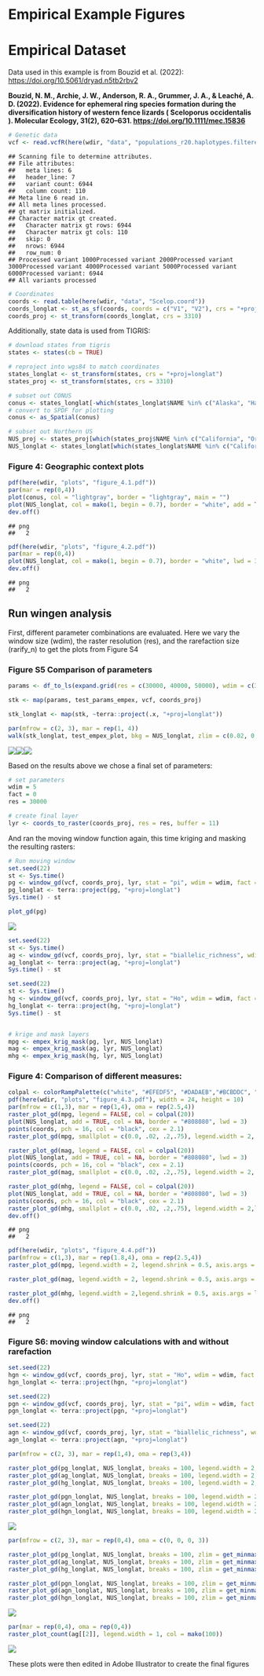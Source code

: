 Empirical Example Figures
================

# Empirical Dataset

Data used in this example is from Bouzid et al. (2022):
<https://doi.org/10.5061/dryad.n5tb2rbv2>

**Bouzid, N. M., Archie, J. W., Anderson, R. A., Grummer, J. A., &
Leaché, A. D. (2022). Evidence for ephemeral ring species formation
during the diversification history of western fence lizards ( Sceloporus
occidentalis ). Molecular Ecology, 31(2), 620–631.
<https://doi.org/10.1111/mec.15836>**

``` r
# Genetic data
vcf <- read.vcfR(here(wdir, "data", "populations_r20.haplotypes.filtered_m70_randomSNP.vcf"))
```

    ## Scanning file to determine attributes.
    ## File attributes:
    ##   meta lines: 6
    ##   header_line: 7
    ##   variant count: 6944
    ##   column count: 110
    ## Meta line 6 read in.
    ## All meta lines processed.
    ## gt matrix initialized.
    ## Character matrix gt created.
    ##   Character matrix gt rows: 6944
    ##   Character matrix gt cols: 110
    ##   skip: 0
    ##   nrows: 6944
    ##   row_num: 0
    ## Processed variant 1000Processed variant 2000Processed variant 3000Processed variant 4000Processed variant 5000Processed variant 6000Processed variant: 6944
    ## All variants processed

``` r
# Coordinates
coords <- read.table(here(wdir, "data", "Scelop.coord"))
coords_longlat <- st_as_sf(coords, coords = c("V1", "V2"), crs = "+proj=longlat") 
coords_proj <- st_transform(coords_longlat, crs = 3310)
```

Additionally, state data is used from TIGRIS:

``` r
# download states from tigris
states <- states(cb = TRUE)

# reproject into wgs84 to match coordinates
states_longlat <- st_transform(states, crs = "+proj=longlat")
states_proj <- st_transform(states, crs = 3310)

# subset out CONUS
conus <- states_longlat[-which(states_longlat$NAME %in% c("Alaska", "Hawaii", "Puerto Rico", "American Samoa", "Guam", "Commonwealth of the Northern Mariana Islands", "United States Virgin Islands")), "STUSPS"]
# convert to SPDF for plotting
conus <- as_Spatial(conus)

# subset out Northern US
NUS_proj <- states_proj[which(states_proj$NAME %in% c("California", "Oregon", "Washington", "Nevada", "Idaho")), "STUSPS"]
NUS_longlat <- states_longlat[which(states_longlat$NAME %in% c("California", "Oregon", "Washington", "Nevada", "Idaho")), "STUSPS"]
```

### **Figure 4:** Geographic context plots

``` r
pdf(here(wdir, "plots", "figure_4.1.pdf"))
par(mar = rep(0,4))
plot(conus, col = "lightgray", border = "lightgray", main = "")
plot(NUS_longlat, col = mako(1, begin = 0.7), border = "white", add = TRUE, main = "")
dev.off()
```

    ## png 
    ##   2

``` r
pdf(here(wdir, "plots", "figure_4.2.pdf"))
par(mar = rep(0,4))
plot(NUS_longlat, col = mako(1, begin = 0.7), border = "white", lwd = 3, main = "")
dev.off()
```

    ## png 
    ##   2

## Run wingen analysis

First, different parameter combinations are evaluated. Here we vary the
window size (wdim), the raster resolution (res), and the rarefaction
size (rarify_n) to get the plots from Figure S4

### **Figure S5** Comparison of parameters

``` r
params <- df_to_ls(expand.grid(res = c(30000, 40000, 50000), wdim = c(3, 5), rarify_n = c(2, 3, 4)))

stk <- map(params, test_params_empex, vcf, coords_proj)

stk_longlat <- map(stk, ~terra::project(.x, "+proj=longlat"))

par(mfrow = c(2, 3), mar = rep(1, 4))
walk(stk_longlat, test_empex_plot, bkg = NUS_longlat, zlim = c(0.02, 0.11))
```

![](empex_figures_files/figure-gfm/unnamed-chunk-6-1.png)<!-- -->![](empex_figures_files/figure-gfm/unnamed-chunk-6-2.png)<!-- -->![](empex_figures_files/figure-gfm/unnamed-chunk-6-3.png)<!-- -->

Based on the results above we chose a final set of parameters:

``` r
# set parameters 
wdim = 5
fact = 0
res = 30000

# create final layer
lyr <- coords_to_raster(coords_proj, res = res, buffer = 11)
```

And ran the moving window function again, this time kriging and masking
the resulting rasters:

``` r
# Run moving window
set.seed(22)
st <- Sys.time()
pg <- window_gd(vcf, coords_proj, lyr, stat = "pi", wdim = wdim, fact = fact, rarify = TRUE, rarify_n = 2, rarify_nit = 5)
pg_longlat <- terra::project(pg, "+proj=longlat")
Sys.time() - st

plot_gd(pg)
```

![](empex_figures_files/figure-gfm/unnamed-chunk-8-1.png)<!-- -->

``` r
set.seed(22)
st <- Sys.time()
ag <- window_gd(vcf, coords_proj, lyr, stat = "biallelic_richness", wdim = wdim, fact = fact, rarify = TRUE, rarify_n = 2, rarify_nit = 5)
ag_longlat <- terra::project(ag, "+proj=longlat")
Sys.time() - st

set.seed(22)
st <- Sys.time()
hg <- window_gd(vcf, coords_proj, lyr, stat = "Ho", wdim = wdim, fact = fact, rarify = TRUE, rarify_n = 2, rarify_nit = 5)
hg_longlat <- terra::project(hg, "+proj=longlat")
Sys.time() - st


# krige and mask layers
mpg <- empex_krig_mask(pg, lyr, NUS_longlat)
mag <- empex_krig_mask(ag, lyr, NUS_longlat)
mhg <- empex_krig_mask(hg, lyr, NUS_longlat)
```

### **Figure 4:** Comparison of different measures:

``` r
colpal <- colorRampPalette(c("white", "#EFEDF5", "#DADAEB","#BCBDDC", "#9E9AC8", "#807DBA", "#6A51A3", "#54278F"))
pdf(here(wdir, "plots", "figure_4.3.pdf"), width = 24, height = 10)
par(mfrow = c(1,3), mar = rep(1,4), oma = rep(2.5,4))
raster_plot_gd(mpg, legend = FALSE, col = colpal(20))
plot(NUS_longlat, add = TRUE, col = NA, border = "#808080", lwd = 3)
points(coords, pch = 16, col = "black", cex = 2.1)
raster_plot_gd(mpg, smallplot = c(0.0, .02, .2,.75), legend.width = 2, legend.shrink = 0.1, axis.args = list(cex.axis = 3), legend.only = TRUE, add = TRUE, col = colpal(20))

raster_plot_gd(mag, legend = FALSE, col = colpal(20))
plot(NUS_longlat, add = TRUE, col = NA, border = "#808080", lwd = 3)
points(coords, pch = 16, col = "black", cex = 2.1)
raster_plot_gd(mag, smallplot = c(0.0, .02, .2,.75), legend.width = 2, legend.shrink = 0.1, axis.args = list(cex.axis = 3), legend.only = TRUE, add = TRUE, col = colpal(20))

raster_plot_gd(mhg, legend = FALSE, col = colpal(20))
plot(NUS_longlat, add = TRUE, col = NA, border = "#808080", lwd = 3)
points(coords, pch = 16, col = "black", cex = 2.1)
raster_plot_gd(mhg, smallplot = c(0.0, .02, .2,.75), legend.width = 2,legend.shrink = 0.1, axis.args = list(cex.axis = 3), legend.only = TRUE, add = TRUE, col = colpal(20))
dev.off()
```

    ## png 
    ##   2

``` r
pdf(here(wdir, "plots", "figure_4.4.pdf"))
par(mfrow = c(1,3), mar = rep(1.8,4), oma = rep(2.5,4))
raster_plot_gd(mpg, legend.width = 2, legend.shrink = 0.5, axis.args = list(cex.axis = 2), legend.only = TRUE)

raster_plot_gd(mag, legend.width = 2, legend.shrink = 0.5, axis.args = list(cex.axis = 2), legend.only = TRUE)

raster_plot_gd(mhg, legend.width = 2,legend.shrink = 0.5, axis.args = list(cex.axis = 2), legend.only = TRUE)
dev.off()
```

    ## png 
    ##   2

### **Figure S6:** moving window calculations with and without rarefaction

``` r
set.seed(22)
hgn <- window_gd(vcf, coords_proj, lyr, stat = "Ho", wdim = wdim, fact = fact, rarify = FALSE, min_n = 2)
hgn_longlat <- terra::project(hgn, "+proj=longlat")

set.seed(22)
pgn <- window_gd(vcf, coords_proj, lyr, stat = "pi", wdim = wdim, fact = fact, rarify = FALSE, min_n = 2, L = nrow(vcf))
pgn_longlat <- terra::project(pgn, "+proj=longlat")

set.seed(22)
agn <- window_gd(vcf, coords_proj, lyr, stat = "biallelic_richness", wdim = wdim, fact = fact, rarify = FALSE, min_n = 2, rarify_alleles = TRUE)
agn_longlat <- terra::project(agn, "+proj=longlat")
```

``` r
par(mfrow = c(2, 3), mar = rep(1,4), oma = rep(3,4))

raster_plot_gd(pg_longlat, NUS_longlat, breaks = 100, legend.width = 2, axis.args = list(cex.axis = 2))
raster_plot_gd(ag_longlat, NUS_longlat, breaks = 100, legend.width = 2, axis.args = list(cex.axis = 2))
raster_plot_gd(hg_longlat, NUS_longlat, breaks = 100, legend.width = 2, axis.args = list(cex.axis = 2))

raster_plot_gd(pgn_longlat, NUS_longlat, breaks = 100, legend.width = 2, axis.args = list(cex.axis = 2))
raster_plot_gd(agn_longlat, NUS_longlat, breaks = 100, legend.width = 2, axis.args = list(cex.axis = 2))
raster_plot_gd(hgn_longlat, NUS_longlat, breaks = 100, legend.width = 2, axis.args = list(cex.axis = 2))
```

![](empex_figures_files/figure-gfm/unnamed-chunk-11-1.png)<!-- -->

``` r
par(mfrow = c(2, 3), mar = rep(0,4), oma = c(0, 0, 0, 3))

raster_plot_gd(pg_longlat, NUS_longlat, breaks = 100, zlim = get_minmax(pg, pgn), legend.width = 2, axis.args = list(cex.axis = 2))
raster_plot_gd(ag_longlat, NUS_longlat, breaks = 100, zlim = get_minmax(ag, agn), legend.width = 2, axis.args = list(cex.axis = 2))
raster_plot_gd(hg_longlat, NUS_longlat, breaks = 100, zlim = get_minmax(hg, hgn), legend.width = 2, axis.args = list(cex.axis = 2))

raster_plot_gd(pgn_longlat, NUS_longlat, breaks = 100, zlim = get_minmax(pg, pgn), legend.width = 2, axis.args = list(cex.axis = 2))
raster_plot_gd(agn_longlat, NUS_longlat, breaks = 100, zlim = get_minmax(ag, agn), legend.width = 2, axis.args = list(cex.axis = 2))
raster_plot_gd(hgn_longlat, NUS_longlat, breaks = 100, zlim = get_minmax(hg, hgn), legend.width = 2, axis.args = list(cex.axis = 2))
```

![](empex_figures_files/figure-gfm/unnamed-chunk-11-2.png)<!-- -->

``` r
par(mar = rep(0,4), oma = rep(0,4))
raster_plot_count(ag[[2]], legend.width = 1, col = mako(100))
```

![](empex_figures_files/figure-gfm/unnamed-chunk-12-1.png)<!-- -->

These plots were then edited in Adobe Illustrator to create the final
figures
